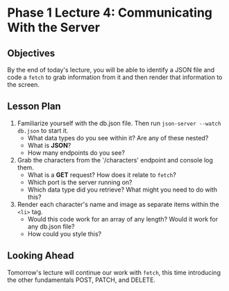 # Phase 1 Lecture 4: Communicating With the Server

## Objectives

By the end of today's lecture, you will be able to identify a JSON file and code a `fetch` to grab information from it and then render that information to the screen.

## Lesson Plan

1. Familiarize yourself with the db.json file. Then run `json-server --watch db.json` to start it.
    - What data types do you see within it? Are any of these nested?
    - What is **JSON**?
    - How many endpoints do you see?
2. Grab the characters from the '/characters' endpoint and console log them.
    - What is a **GET** request? How does it relate to `fetch`?
    - Which port is the server running on?
    - Which data type did you retrieve? What might you need to do with this?
3. Render each character's name and image as separate items within the `<li>` tag.
    - Would this code work for an array of any length? Would it work for any db.json file?
    - How could you style this?

## Looking Ahead

Tomorrow's lecture will continue our work with `fetch`, this time introducing the other fundamentals POST, PATCH, and DELETE.
